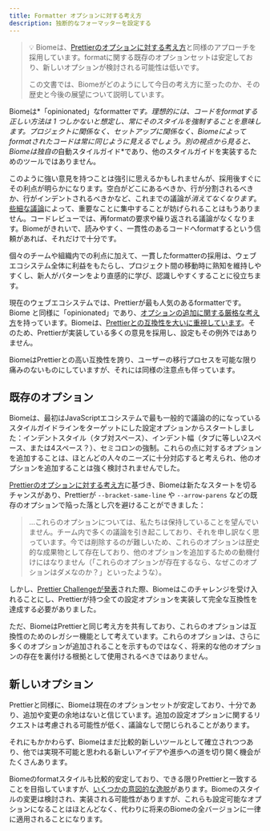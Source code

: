 ```yaml
---
title: Formatter オプションに対する考え方
description: 独断的なフォーマッターを設定する
---
```


>💡 Biomeは、[Prettierのオプションに対する考え方](https://prettier.io/docs/en/option-philosophy)と同様のアプローチを採用しています。formatに関する既存のオプションセットは安定しており、新しいオプションが検討される可能性は低いです。
>
>この文書では、Biomeがどのようにして今日の考え方に至ったのか、その歴史と今後の展望について説明しています。

Biomeは*「opinionated」なformatter*です。理想的には、コードをformatする正しい方法は 1 つしかないと想定し、常にそのスタイルを強制することを意味します。プロジェクトに関係なく、セットアップに関係なく、Biomeによってformatされたコードは常に同じように見えるでしょう。別の視点から見ると、Biomeは独自の*自動スタイルガイド*であり、他のスタイルガイドを実装するためのツールではありません。

このように強い意見を持つことは強引に思えるかもしれませんが、採用後すぐにその利点が明らかになります。空白がどこにあるべきか、行が分割されるべきか、行がインデントされるべきかなど、これまでの議論が*消えてなくなります*。[些細な議論](https://en.wikipedia.org/wiki/Law_of_triviality)によって、重要なことに集中することが妨げられることはもうありません。コードレビューでは、再formatの要求や繰り返される議論がなくなります。Biomeがきれいで、読みやすく、一貫性のあるコードへformatするという信頼があれば、それだけで十分です。

個々のチームや組織内での利点に加えて、一貫したformatterの採用は、ウェブエコシステム全体に利益をもたらし、プロジェクト間の移動時に熟知を維持しやすくし、新人がパターンをより直感的に学び、認識しやすくすることに役立ちます。

現在のウェブエコシステムでは、Prettierが最も人気のあるformatterです。Biome と同様に「opinionated」であり、[オプションの追加に関する厳格な考え方](https://prettier.io/docs/en/option-philosophy)を持っています。Biomeは、[Prettierとの互換性を大いに重視しています](/blog/biome-wins-prettier-challenge)。そのため、Prettierが実装している多くの意見を採用し、設定もその例外ではありません。

BiomeはPrettierとの高い互換性を誇り、ユーザーの移行プロセスを可能な限り痛みのないものにしていますが、それには同様の注意点も伴っています。

## 既存のオプション

Biomeは、最初はJavaScriptエコシステムで最も一般的で議論の的になっているスタイルガイドラインをターゲットにした設定オプションからスタートしました：インデントスタイル（タブ対スペース）、インデント幅（タブに等しい2スペース、または4スペース？）、セミコロンの強制。これらの点に対するオプションを追加することは、ほとんどの人々のニーズに十分対応すると考えられ、他のオプションを追加することは強く検討されませんでした。

[Prettierのオプションに対する考え方](https://twitter.com/Vjeux/status/1722733472522142022)に基づき、Biomeは新たなスタートを切るチャンスがあり、Prettierが `--bracket-same-line` や `--arrow-parens` などの既存のオプションで陥った落とし穴を避けることができました：

> ...これらのオプションについては、私たちは保持していることを望んでいません。チーム内で多くの議論を引き起こしており、それを申し訳なく思っています。今では削除するのが難しいため、これらのオプションは歴史的な成果物として存在しており、他のオプションを追加するための動機付けにはなりません（「これらのオプションが存在するなら、なぜこのオプションはダメなのか？」といったような）。

しかし、[Prettier Challengeが発表](https://twitter.com/Vjeux/status/1722733472522142022)された際、Biomeはこのチャレンジを受け入れることにし、Prettierが持つ全ての設定オプションを実装して完全な互換性を達成する必要がありました。

ただ、BiomeはPrettierと同じ考え方を共有しており、これらのオプションは互換性のためのレガシー機能として考えています。これらのオプションは、さらに多くのオプションが追加されることを示すものではなく、将来的な他のオプションの存在を裏付ける根拠として使用されるべきではありません。

## 新しいオプション

Prettierと同様に、Biomeは現在のオプションセットが安定しており、十分であり、追加や変更の余地はないと信じています。追加の設定オプションに関するリクエストは考慮される可能性が低く、議論なしで閉じられることがあります。

それにもかかわらず、Biomeはまだ比較的新しいツールとして確立されつつあり、他では実現不可能と思われる新しいアイデアや進歩への道を切り開く機会がたくさんあります。

Biomeのformatスタイルも比較的安定しており、できる限りPrettierと一致することを目指していますが、[いくつかの意図的な逸脱](https://github.com/biomejs/biome/issues/739)があります。Biomeのスタイルの変更は検討され、実装される可能性がありますが、これらも設定可能なオプションになることはほとんどなく、代わりに将来のBiomeの全バージョンに一律に適用されることになります。
